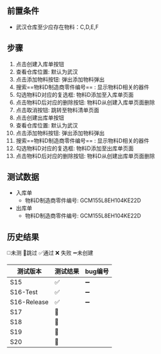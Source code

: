 
## 前置条件

- 武汉仓库至少应存在物料：C,D,E,F

## 步骤

1. 点击创建入库单按钮
2. 查看仓库位置: 默认为武汉
3. 点击添加物料按钮: 弹出添加物料弹出
4. 搜索==物料D制造商零件编号== : 显示物料D相关的器件
5. 勾选物料D对应的复选框: 物料D添加至入库单页面
6. 点击物料D后对应的删除按钮: 物料D从创建入库单页面删除
7. 点击取消按钮: 跳转至物料清单页面
8. 点击创建出库单按钮
9. 查看仓库位置: 默认为武汉
10. 点击添加物料按钮: 弹出添加物料弹出
11. 搜索==物料D制造商零件编号== : 显示物料D相关的器件
12. 勾选物料D对应的复选框: 物料D添加至出库单页面
13. 点击物料D后对应的删除按钮: 物料D从创建出库单页面删除

## 测试数据

- 入库单
	- 物料D制造商零件编号: GCM155L8EH104KE22D
- 出库单
	- 物料D制造商零件编号: GCM155L8EH104KE22D

## 历史结果
 ◻️未测    🚫跳过     ✅通过    ❌ 失败     ➖未创建
 
| 测试版本 | 测试结果 | bug编号 |
| ---- | ---- | ---- |
| S15 | ✅ | ➖ |
| S16-Test | ✅ | ➖ |
| S16-Release | ✅ | ➖ |
| S17 | 🚫 |  |
| S18 | 🚫 |  |
| S19 | 🚫 |  |
| S20 | 🚫 |  |

